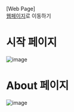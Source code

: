 [Web Page]<br>
<a href="https://whalekimm.github.io/Introduction/"> 웹페이지<a/>로 이동하기

# 시작 페이지
![image](https://github.com/WhaleKimm/Introduction/assets/134510321/c30eeef5-1d9e-4ffa-ba31-af94a1a1d940)

# About 페이지
![image](https://github.com/WhaleKimm/Introduction/assets/134510321/f2897639-cace-4d40-ac50-8d1b5f0430b7)
